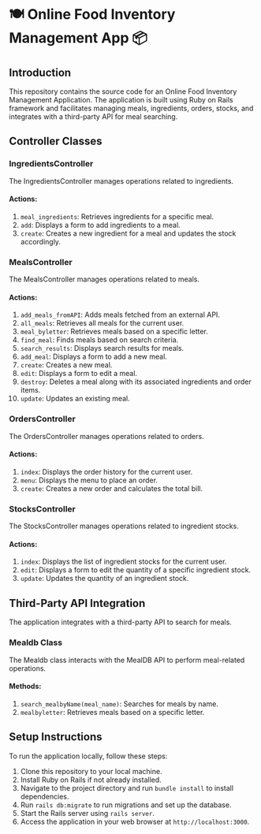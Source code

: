 # 🍽️ Online Food Inventory Management App 📦

## Introduction
This repository contains the source code for an Online Food Inventory Management Application. The application is built using Ruby on Rails framework and facilitates managing meals, ingredients, orders, stocks, and integrates with a third-party API for meal searching.

## Controller Classes

### IngredientsController
The IngredientsController manages operations related to ingredients.

#### Actions:
1. `meal_ingredients`: Retrieves ingredients for a specific meal.
2. `add`: Displays a form to add ingredients to a meal.
3. `create`: Creates a new ingredient for a meal and updates the stock accordingly.

### MealsController
The MealsController manages operations related to meals.

#### Actions:
1. `add_meals_fromAPI`: Adds meals fetched from an external API.
2. `all_meals`: Retrieves all meals for the current user.
3. `meal_byletter`: Retrieves meals based on a specific letter.
4. `find_meal`: Finds meals based on search criteria.
5. `search_results`: Displays search results for meals.
6. `add_meal`: Displays a form to add a new meal.
7. `create`: Creates a new meal.
8. `edit`: Displays a form to edit a meal.
9. `destroy`: Deletes a meal along with its associated ingredients and order items.
10. `update`: Updates an existing meal.

### OrdersController
The OrdersController manages operations related to orders.

#### Actions:
1. `index`: Displays the order history for the current user.
2. `menu`: Displays the menu to place an order.
3. `create`: Creates a new order and calculates the total bill.

### StocksController
The StocksController manages operations related to ingredient stocks.

#### Actions:
1. `index`: Displays the list of ingredient stocks for the current user.
2. `edit`: Displays a form to edit the quantity of a specific ingredient stock.
3. `update`: Updates the quantity of an ingredient stock.

## Third-Party API Integration
The application integrates with a third-party API to search for meals.

### Mealdb Class
The Mealdb class interacts with the MealDB API to perform meal-related operations.

#### Methods:
1. `search_mealbyName(meal_name)`: Searches for meals by name.
2. `mealbyletter`: Retrieves meals based on a specific letter.

## Setup Instructions
To run the application locally, follow these steps:
1. Clone this repository to your local machine.
2. Install Ruby on Rails if not already installed.
3. Navigate to the project directory and run `bundle install` to install dependencies.
4. Run `rails db:migrate` to run migrations and set up the database.
5. Start the Rails server using `rails server`.
6. Access the application in your web browser at `http://localhost:3000`.



